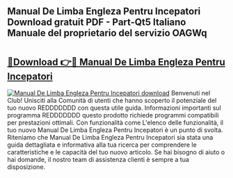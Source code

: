## Manual De Limba Engleza Pentru Incepatori Download gratuit PDF - Part-Qt5 Italiano Manuale del proprietario del servizio OAGWq

# <h2><a href="http://dfelv12.blite.top/?on=Manual+De+Limba+Engleza+Pentru+Incepatori">🔗Download 👉🔴 Manual De Limba Engleza Pentru Incepatori</a></h2>

[![Manual De Limba Engleza Pentru Incepatori download](https://i.imgur.com/lujVjoI.png)](http://dfelv12.blite.top/?on=Manual+De+Limba+Engleza+Pentru+Incepatori)
Benvenuti nel Club! Unisciti alla Comunità di utenti che hanno scoperto il potenziale del tuo nuovo REDDDDDDD con questa utile guida. Informazioni importanti sul programma REDDDDDDD questo prodotto richiede programmi compatibili per prestazioni ottimali. Con funzionalità come L'elenco delle funzionalità, il tuo nuovo Manual De Limba Engleza Pentru Incepatori è un punto di svolta. Riteniamo che Manual De Limba Engleza Pentru Incepatori sia stata una guida dettagliata e informativa alla tua ricerca per comprendere le caratteristiche e le capacità del tuo nuovo articolo. Se hai bisogno di aiuto o hai domande, il nostro team di assistenza clienti è sempre a tua disposizione.
